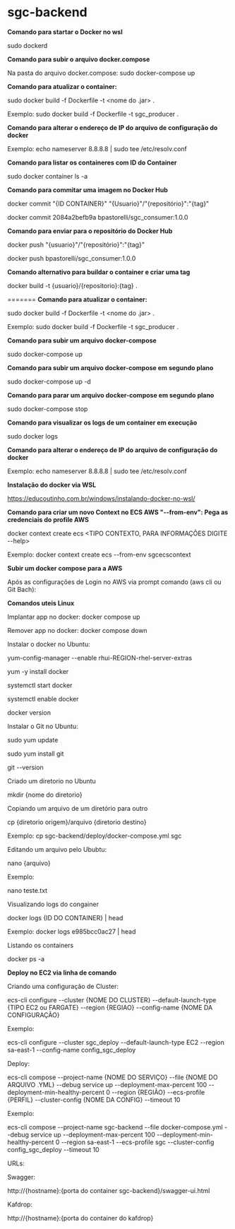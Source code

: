# sgc-backend

<b>Comando para startar o Docker no wsl</b>

 sudo dockerd

<b>Comando para subir o arquivo docker.compose</b>

Na pasta do arquivo docker.compose: 
sudo docker-compose up

<b>Comando para atualizar o container:</b>

sudo docker build -f Dockerfile -t <nome do .jar> .

Exemplo:
sudo docker build -f Dockerfile -t sgc_producer .

<b>Comando para alterar o endereço de IP do arquivo de configuração do docker</b>

Exemplo:
echo nameserver 8.8.8.8 | sudo tee /etc/resolv.conf

<b>Comando para listar os containeres com ID do Container</b>

sudo docker container ls -a

<b>Comando para commitar uma imagem no Docker Hub</b>

docker commit "{ID CONTAINER}" "{Usuario}"/"{repositório}":"{tag}"
 
docker commit 2084a2befb9a bpastorelli/sgc_consumer:1.0.0

<b>Comando para enviar para o repositório do Docker Hub</b>

docker push "{usuario}"/"{repositório}":"{tag}"

docker push bpastorelli/sgc_consumer:1.0.0

<b>Comando alternativo para buildar o container e criar uma tag</b>

docker build -t {usuario}/{repositorio}:{tag} .
 
=======
<b>Comando para atualizar o container:</b>

sudo docker build -f Dockerfile -t <nome do .jar> .

Exemplo:
sudo docker build -f Dockerfile -t sgc_producer .

<b>Comando para subir um arquivo docker-compose</b>

<diretorio do arquivo> sudo docker-compose up

<b>Comando para subir um arquivo docker-compose em segundo plano</b>

<diretorio do arquivo> sudo docker-compose up -d

<b>Comando para parar um arquivo docker-compose em segundo plano</b>

<diretorio do arquivo> sudo docker-compose stop

<b>Comando para visualizar os logs de um container em execução</b>

<diretorio do arquivo>  sudo docker logs <nome do container>

<b>Comando para alterar o endereço de IP do arquivo de configuração do docker</b>

Exemplo:
echo nameserver 8.8.8.8 | sudo tee /etc/resolv.conf

<b>Instalação do docker via WSL</b>

https://educoutinho.com.br/windows/instalando-docker-no-wsl/

<b>Comando para criar um novo Context no ECS AWS "--from-env": Pega as credenciais do profile AWS</b>

docker context create ecs <TIPO CONTEXTO, PARA INFORMAÇÕES DIGITE --help> <NOME DO CONTEXTO>

Exemplo:
docker context create ecs --from-env sgcecscontext

<b>Subir um docker compose para a AWS</b>

Após as configurações de Login no AWS via prompt comando (aws cli ou Git Bach):

<b>Comandos uteis Linux</b>

Implantar app no docker: 
docker compose up

Remover app no docker: 
docker compose down

Instalar o docker no Ubuntu:

yum-config-manager --enable rhui-REGION-rhel-server-extras

yum -y install docker 

systemctl start docker

systemctl enable docker

docker version

Instalar o Git no Ubuntu:

sudo yum update

sudo yum install git

git --version

Criado um diretorio no Ubuntu

mkdir {nome do diretorio}

Copiando um arquivo de um diretório para outro

cp {diretorio origem}/arquivo {diretorio destino}

Exemplo: cp sgc-backend/deploy/docker-compose.yml sgc

Editando um arquivo pelo Ububtu:

nano {arquivo}

Exemplo:

nano teste.txt

Visualizando logs do congainer

docker logs {ID DO CONTAINER} | head

Exemplo: docker logs e985bcc0ac27 | head

Listando os containers

docker ps -a

<b>Deploy no EC2 via linha de comando</b>

Criando uma configuração de Cluster:

ecs-cli configure --cluster {NOME DO CLUSTER} --default-launch-type {TIPO EC2 ou FARGATE} --region {REGIAO} --config-name {NOME DA CONFIGURAÇÃO} 

Exemplo:

ecs-cli configure --cluster sgc_deploy --default-launch-type EC2 --region sa-east-1 --config-name config_sgc_deploy   

Deploy:

ecs-cli compose --project-name {NOME DO SERVIÇO} --file {NOME DO ARQUIVO .YML} --debug service up  --deployment-max-percent 100 --deployment-min-healthy-percent 0 --region {REGIÃO} --ecs-profile {PERFIL} --cluster-config {NOME DA CONFIG} --timeout 10

Exemplo:

ecs-cli compose --project-name sgc-backend --file docker-compose.yml --debug service up  --deployment-max-percent 100 --deployment-min-healthy-percent 0 --region sa-east-1 --ecs-profile sgc --cluster-config config_sgc_deploy --timeout 10

URLs:

Swagger:

http://{hostname}:{porta do container sgc-backend}/swagger-ui.html

Kafdrop:

http://{hostname}:{porta do container do kafdrop}




